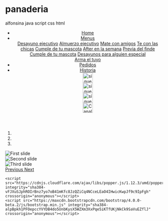# panaderia
alfonsina java script css html
<!DOCTYPE html/>
<html>
<head>
<meta charset="utf-8">
<link rel="stylesheet" href="https://maxcdn.bootstrapcdn.com/bootstrap/4.0.0-beta.2/css/bootstrap.min.css" integrity="sha384-PsH8R72JQ3SOdhVi3uxftmaW6Vc51MKb0q5P2rRUpPvrszuE4W1povHYgTpBfshb" crossorigin="anonymous">
<link href="https://fonts.googleapis.com/css?family=Indie+Flower" rel="stylesheet">
<link href="https://fonts.googleapis.com/css?family=Indie+Flower|Pacifico" rel="stylesheet">
<meta name="viewport" content="width=device-width, initial-scale=1.0">
<link rel="stylesheet" type="text/css" href="panaderia3.css">
<title> Alfonsina's Bakery </title>	
</head>
<!--NavBar-->

<body class="body"> 
	<header>
		<ul class="nav nav-pills">
  <li class="nav-item">
    <a class="nav-link active" href="#">Home</a>

  <li class="nav-item dropdown">
    <a class="nav-link dropdown-toggle" data-toggle="dropdown" href="#" role="button" aria-haspopup="true" aria-expanded="false">Menus</a>
    <div class="dropdown-menu">
    	<a class="dropdown-item" href="#">Desayuno ejecutivo</a>
    	<a class="dropdown-item" href="#">Almuerzo ejecutivo</a>
      <a class="dropdown-item" href="#">Mate con amigos</a>
      <a class="dropdown-item" href="#">Te con las chicas</a>
      <a class="dropdown-item" href="#">Cumple de tu mascota</a>
      <a class="dropdown-item" href="#">After en la semana</a>
      <a class="dropdown-item" href="#">Previa del finde</a>
      <a class="dropdown-item" href="#">Cumple de tu mascota</a>
      <a class="dropdown-item" href="#">Desayunos para alguien especial</a>
      <div class="dropdown-divider"></div>
      <a class="dropdown-item" href="#">Arma el tuyo</a>
    </div>
  </li>
  <li class="nav-item">
    <a class="nav-link" href="carrito.html">Pedidos</a>
  </li>
  <li class="nav-item">
    <a class="nav-link disabled" href="#">Historia</a>
  </li>
  <!--Redes-->
  <content><div class="social">
  <div>
    <a class="imgsm" href="URL-FACEBOOK" target="_blank"><img alt="siguenos en facebook" height="32" src="http://3.bp.blogspot.com/-MQuocq7OzfU/UiXwUY81yQI/AAAAAAAAB0Q/h6-R_R2-buI/s1600/face.png" title="siguenos en facebook" width="32" /></a>
  </div>
  <div>
    <a class="imgsm" href="URL-Twitter" target="_blank"><img alt="siguenos en Twitter" height="32" src="http://3.bp.blogspot.com/-wlwaJJG-eOY/UiXnHS2jLsI/AAAAAAAAByQ/I2tLyZDLNL4/s1600/Twitter+NEW.png" title="siguenos en Twitter" width="32" /></a>
  </div>
  <div>
    <a class="imgsm" href="URL-Instagram" target="_blank"><img alt="sígueme en Instagram" height="32" src="http://2.bp.blogspot.com/-kQop92g4NsM/UidPJ06ER1I/AAAAAAAACAA/0mj0jK5hhXM/s1600/instagram2.png" title="sígueme en Instagram" width="32" /></a>
  </div>
  <div>
      <a class="imgsm" target="_blank"><img alt="Canal de y<a href="URL-youtube" outube" height="32" src="http://1.bp.blogspot.com/-VXR1bXUiF6c/UidLJJRexgI/AAAAAAAAB_I/qymCft9JexE/s1600/youtube2.png" title="Canal de youtube" width="32" /></a>
      
  </div>
</div>
  <div></content>



</ul>
</header>



<!--CARRUSEL-->
<div id="carouselExampleIndicators" class="carousel slide" data-ride="carousel">
  <ol class="carousel-indicators">
    <li data-target="#carouselExampleIndicators" data-slide-to="0" class="active"></li>
    <li data-target="#carouselExampleIndicators" data-slide-to="1"></li>
    <li data-target="#carouselExampleIndicators" data-slide-to="2"></li>
  </ol>
  <div class="carousel-inner">
    <div class="carousel-item active">
      <img class="d-block w-100" src="logobeta.JPEG" alt="First slide">
    </div>
    <div class="carousel-item">
      <img class="d-block w-100" src="..." alt="Second slide">
    </div>
    <div class="carousel-item">
      <img class="d-block w-100" src="..." alt="Third slide">
    </div>
  </div>
  <a class="carousel-control-prev" href="#carouselExampleIndicators" role="button" data-slide="prev">
    <span class="carousel-control-prev-icon" aria-hidden="true"></span>
    <span class="sr-only">Previous</span>
  </a>
  <a class="carousel-control-next" href="#carouselExampleIndicators" role="button" data-slide="next">
    <span class="carousel-control-next-icon" aria-hidden="true"></span>
    <span class="sr-only">Next</span>
  </a>
</div>



<div class="contenedor">
	
</div>




 <script src="https://code.jquery.com/jquery-3.2.1.slim.min.js" integrity="sha384-KJ3o2DKtIkvYIK3UENzmM7KCkRr/rE9/Qpg6aAZGJwFDMVNA/GpGFF93hXpG5KkN" crossorigin="anonymous"></script>
	<script src="https://cdnjs.cloudflare.com/ajax/libs/popper.js/1.12.3/umd/popper.min.js" integrity="sha384-vFJXuSJphROIrBnz7yo7oB41mKfc8JzQZiCq4NCceLEaO4IHwicKwpJf9c9IpFgh" crossorigin="anonymous"></script>
	<script src="https://maxcdn.bootstrapcdn.com/bootstrap/4.0.0-beta.2/js/bootstrap.min.js" integrity="sha384-alpBpkh1PFOepccYVYDB4do5UnbKysX5WZXm3XxPqe5iKTfUKjNkCk9SaVuEZflJ" crossorigin="anonymous"></script>
</body>
</html>
